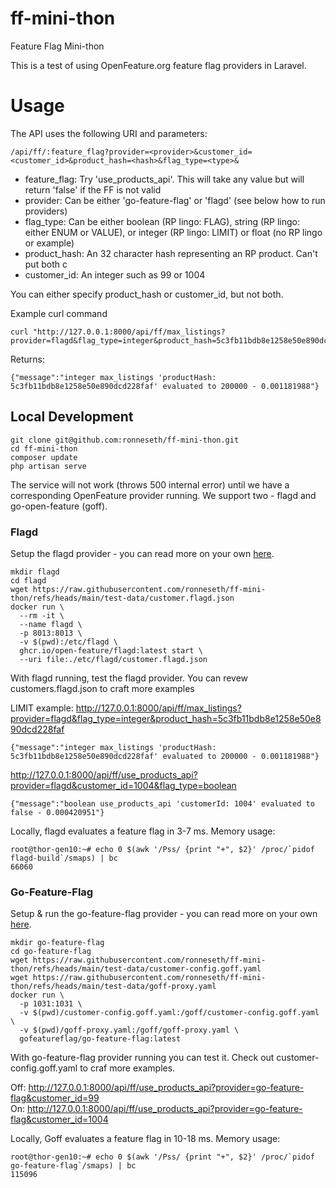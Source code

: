 # ff-mini-thon
Feature Flag Mini-thon

This is a test of using OpenFeature.org feature flag providers in Laravel.

# Usage

The API uses the following URI and parameters:

```
/api/ff/:feature_flag?provider=<provider>&customer_id=<customer_id>&product_hash=<hash>&flag_type=<type>&
```

- feature_flag: Try 'use_products_api'. This will take any value but will return 'false' if the FF is not valid
- provider: Can be either 'go-feature-flag' or 'flagd' (see below how to run providers)
- flag_type: Can be either boolean (RP lingo: FLAG), string (RP lingo: either ENUM or VALUE), or integer (RP lingo: LIMIT) or float (no RP lingo or example)
- product_hash: An 32 character hash representing an RP product. Can't put both c
- customer_id: An integer such as 99 or 1004

You can either specify product_hash or customer_id, but not both.

Example curl command
```
curl "http://127.0.0.1:8000/api/ff/max_listings?provider=flagd&flag_type=integer&product_hash=5c3fb11bdb8e1258e50e890dcd228faf"
```

Returns:
```
{"message":"integer max_listings 'productHash: 5c3fb11bdb8e1258e50e890dcd228faf' evaluated to 200000 - 0.001181988"}
```

## Local Development

```
git clone git@github.com:ronneseth/ff-mini-thon.git
cd ff-mini-thon
composer update
php artisan serve
```

The service will not work (throws 500 internal error) until we have a corresponding OpenFeature provider running. We support two - flagd and go-open-feature (goff).

### Flagd

Setup the flagd provider - you can read more on your own [here](https://flagd.dev/quick-start/).
```
mkdir flagd
cd flagd
wget https://raw.githubusercontent.com/ronneseth/ff-mini-thon/refs/heads/main/test-data/customer.flagd.json
docker run \
  --rm -it \
  --name flagd \
  -p 8013:8013 \
  -v $(pwd):/etc/flagd \
  ghcr.io/open-feature/flagd:latest start \
  --uri file:./etc/flagd/customer.flagd.json
```

With flagd running, test the flagd provider. You can revew customers.flagd.json to craft more examples

LIMIT example: http://127.0.0.1:8000/api/ff/max_listings?provider=flagd&flag_type=integer&product_hash=5c3fb11bdb8e1258e50e890dcd228faf  
```
{"message":"integer max_listings 'productHash: 5c3fb11bdb8e1258e50e890dcd228faf' evaluated to 200000 - 0.001181988"}
```
http://127.0.0.1:8000/api/ff/use_products_api?provider=flagd&customer_id=1004&flag_type=boolean
```
{"message":"boolean use_products_api 'customerId: 1004' evaluated to false - 0.000420951"}
```

Locally, flagd evaluates a feature flag in 3-7 ms. Memory usage:
```
root@thor-gen10:~# echo 0 $(awk '/Pss/ {print "+", $2}' /proc/`pidof flagd-build`/smaps) | bc
66060
```


### Go-Feature-Flag

Setup & run the go-feature-flag provider - you can read more on your own [here](https://gofeatureflag.org/docs/getting-started).

```
mkdir go-feature-flag
cd go-feature-flag
wget https://raw.githubusercontent.com/ronneseth/ff-mini-thon/refs/heads/main/test-data/customer-config.goff.yaml
wget https://raw.githubusercontent.com/ronneseth/ff-mini-thon/refs/heads/main/test-data/goff-proxy.yaml
docker run \
  -p 1031:1031 \
  -v $(pwd)/customer-config.goff.yaml:/goff/customer-config.goff.yaml \
  -v $(pwd)/goff-proxy.yaml:/goff/goff-proxy.yaml \
  gofeatureflag/go-feature-flag:latest
```
With go-feature-flag provider running you can test it. Check out customer-config.goff.yaml to craf more examples.

Off: http://127.0.0.1:8000/api/ff/use_products_api?provider=go-feature-flag&customer_id=99  
On:  http://127.0.0.1:8000/api/ff/use_products_api?provider=go-feature-flag&customer_id=1004

Locally, Goff evaluates a feature flag in 10-18 ms. Memory usage:
```
root@thor-gen10:~# echo 0 $(awk '/Pss/ {print "+", $2}' /proc/`pidof go-feature-flag`/smaps) | bc
115096

```


